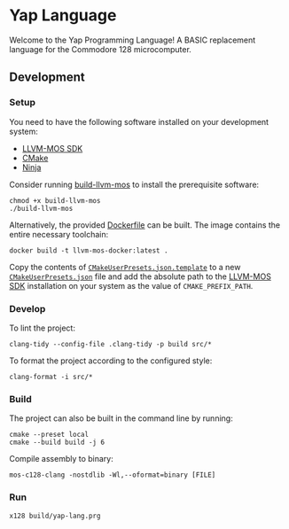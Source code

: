 # Yap Language

Welcome to the Yap Programming Language! A BASIC replacement language for the Commodore 128 microcomputer.

## Development

### Setup

You need to have the following software installed on your development system:

- [LLVM-MOS SDK](https://github.com/llvm-mos/llvm-mos-sdk)
- [CMake](https://cmake.org/)
- [Ninja](https://ninja-build.org/)

Consider running [build-llvm-mos](./build-llvm-mos) to install the prerequisite software:

```shell
chmod +x build-llvm-mos
./build-llvm-mos
```

Alternatively, the provided [Dockerfile](./Dockerfile) can be built. The image contains the entire necessary toolchain:

```shell
docker build -t llvm-mos-docker:latest .
```

Copy the contents of [`CMakeUserPresets.json.template`](./CMakeUserPresets.json.template) to a new
[`CMakeUserPresets.json`](./CMakeUserPresets.json) file and add the absolute path to the
[LLVM-MOS SDK](https://github.com/llvm-mos/llvm-mos-sdk) installation on your system as the value of
`CMAKE_PREFIX_PATH`.

### Develop

To lint the project:

```shell
clang-tidy --config-file .clang-tidy -p build src/*
```

To format the project according to the configured style:

```shell
clang-format -i src/*
```

### Build

The project can also be built in the command line by running:

```shell
cmake --preset local
cmake --build build -j 6
```

Compile assembly to binary:

```shell
mos-c128-clang -nostdlib -Wl,--oformat=binary [FILE]
```

### Run

```shell
x128 build/yap-lang.prg
```
